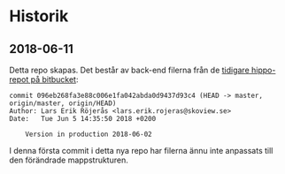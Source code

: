 # Historik 

## 2018-06-11

Detta repo skapas. Det består av back-end filerna från de [tidigare hippo-repot på bitbucket](https://bitbucket.org/lars_erik_r_jer_s/hippo/src/master/ ): 

```
commit 096eb268fa3e88c006e1fa042abda0d9437d93c4 (HEAD -> master, origin/master, origin/HEAD)
Author: Lars Erik Röjerås <lars.erik.rojeras@skoview.se>
Date:   Tue Jun 5 14:35:50 2018 +0200

    Version in production 2018-06-02
```

I denna första commit i detta nya repo har filerna ännu inte anpassats till den förändrade mappstrukturen.



